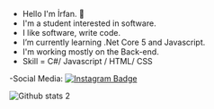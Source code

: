 - Hello I'm İrfan. 👋
- I'm a student interested in software.
- I like software, write code.  
- I’m currently learning .Net Core 5 and Javascript.
- I'm working mostly on the Back-end.
- Skill =  C#/ Javascript / HTML/ CSS

-Social Media: [![Instagram Badge](https://img.shields.io/badge/-Instagram-C13584?style=flat-quare&labelColor=C13584&logo=instagram&logoColor=white&link=link)](https://www.instagram.com/irfn_ak47/)


![Github stats 2](https://github-readme-stats.vercel.app/api?username=kullanıcıadınız&show_icons=true&theme=radical)

<!---
irfanKeles/irfanKeles is a ✨ special ✨ repository because its `README.md` (this file) appears on your GitHub profile.
You can click the Preview link to take a look at your changes.
--->

